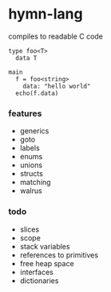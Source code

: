 # hymn-lang
compiles to readable C code

```
type foo<T>
  data T

main
  f = foo<string>
    data: "hello world"
  echo(f.data)
```

### features
* generics
* goto
* labels
* enums
* unions
* structs
* matching
* walrus

### todo
* slices
* scope
* stack variables
* references to primitives
* free heap space
* interfaces
* dictionaries
